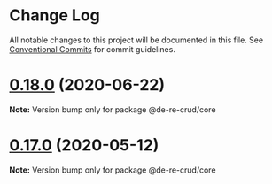 # Change Log

All notable changes to this project will be documented in this file.
See [Conventional Commits](https://conventionalcommits.org) for commit guidelines.

# [0.18.0](https://github.com/DeReCrud/de-re-crud/tree/master/packages/core/compare/v0.17.5...v0.18.0) (2020-06-22)

**Note:** Version bump only for package @de-re-crud/core





# [0.17.0](https://github.com/DeReCrud/de-re-crud/tree/master/packages/core/compare/v0.16.8...v0.17.0) (2020-05-12)

**Note:** Version bump only for package @de-re-crud/core
